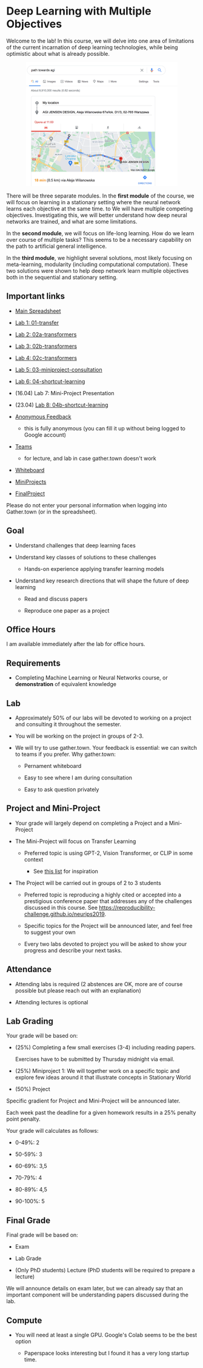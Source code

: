 # Deep Learning with Multiple Objectives

Welcome to the lab! In this course, we will delve into one area of limitations of the current incarnation of deep learning technologies, while being optimistic about what is already possible.

<center><img width=400 src="labs/lab1/fig/fig2.png"></center>

There will be three separate modules. In the **first module** of the course, we will focus on learning in a stationary setting where the neural network learns each objective at the same time.  to We will have multiple competing objectives. Investigating this, we will better understand how deep neural networks are trained, and what are some limitations.

In the **second module**, we will focus on life-long learning. How do we learn over course of multiple tasks? This seems to be a necessary capability on the path to artificial general intelligence. 

In the **third module**, we highlight several solutions, most likely focusing on meta-learning, modularity (including computational computation). These two solutions were shown to help deep network learn multiple objectives both in the sequential and stationary setting.

## Important links

* [Main Spreadsheet](https://docs.google.com/spreadsheets/d/1tSO1ZlILxmD0LuMFZ3GLyJmtiJgMnJg0okkA43N_9AU/edit?usp=sharing)

* [Lab 1: 01-transfer](https://colab.research.google.com/drive/1y1Jh2JPjCgr6ccvmwk6iN6SaJWv143Qt?usp=sharing )

* [Lab 2: 02a-transformers](https://colab.research.google.com/drive/1qq8_7ycu4_rb4GS-BYkfKJlRbA1JVkUH?usp=sharing)

* [Lab 3: 02b-transformers](https://colab.research.google.com/drive/1pvXFV8o-G5Dr4Uwr5xVZSwB-Q7NJGlw6?usp=sharing)

* [Lab 4: 02c-transformers](https://colab.research.google.com/drive/1_RLws7wisxkCDv0Q4mfKVsLQKBFl-j6K?usp=sharing)

* [Lab 5: 03-miniproject-consultation](https://colab.research.google.com/drive/1kuFPkfMlMz9LqVskNoIJW3q1Y9n8Vrnu?usp=sharing)

* [Lab 6: 04-shortcut-learning](https://colab.research.google.com/drive/1rnvNexj9HAyBUwrbX6K5mEgn4dSWHqhr?usp=sharing)

* (16.04) Lab 7: Mini-Project Presentation

* (23.04) [Lab 8: 04b-shortcut-learning]()

* [Anonymous Feedback](https://forms.gle/bP7EymPrknE3MKaT7) 
    - this is fully anonymous (you can fill it up without being logged to Google account)

* [Teams](https://teams.microsoft.com/l/team/19%3a4cbff8c281134f2f8997612796e81415%40thread.tacv2/conversations?groupId=c1c10036-51ad-4303-9d2f-fe9c6b666bb7&tenantId=eb0e26eb-bfbe-47d2-9e90-ebd2426dbceb) 
    - for lecture, and lab in case gather.town doesn't work

* [Whiteboard](https://cocreate-005.gather.town/r/tRrxB4rpgurrpc62y)

* [MiniProjects](https://docs.google.com/document/d/1vuCS-liGXCx7I0oSX4liyTFEUEYZtQszMgaTbg-aJWU/edit?usp=sharing)

* [FinalProject](https://docs.google.com/document/d/1Nql78Gwn-sYrZDVNWjzE6yonjBjDoPx9cjCM8qSv3uA/edit?usp=sharing)

Please do not enter your personal information when logging into Gather.town (or in the spreadsheet).

## Goal

* Understand challenges that deep learning faces

* Understand key classes of solutions to these challenges

    - Hands-on experience applying transfer learning models
 
* Understand key research directions that will shape the future of deep learning

    - Read and discuss papers
    
    - Reproduce one paper as a project 

## Office Hours

I am available immediately after the lab for office hours.

## Requirements

* Completing Machine Learning or Neural Networks course, or **demonstration** of equivalent knowledge

## Lab

* Approximately 50% of our labs will be devoted to working on a project and consulting it throughout the semester. 

* You will be working on the project in groups of 2-3. 

* We will try to use gather.town. Your feedback is essential: we can switch to teams if you prefer. Why gather.town:

    - Pernament whiteboard
    
    - Easy to see where I am during consultation
    
    - Easy to ask question privately
    

## Project and Mini-Project

* Your grade will largely depend on completing a Project and a Mini-Project 

* The Mini-Project will focus on Transfer Learning
    
    * Preferred topic is using GPT-2, Vision Transformer, or CLIP in some context
    
        - See [this list](https://www.reddit.com/r/MachineLearning/comments/ldc6oc/p_list_of_sitesprogramsprojects_that_use_openais/) for inspiration

* The Project will be carried out in groups of 2 to 3 students

    * Preferred topic is reproducing a highly cited or accepted into a prestigious conference paper that addresses any of the challenges
    discussed in this course. See https://reproducibility-challenge.github.io/neurips2019.
    
    * Specific topics for the Project will be announced later, and feel free to suggest your own
    
    * Every two labs devoted to project you will be asked to show your progress and describe your next tasks.


## Attendance

- Attending labs is required (2 abstences are OK, more are of course possible but please reach out with an explanation)

- Attending lectures is optional


## Lab Grading

Your grade will be based on:

- (25%) Completing a few small exercises (3-4) including reading papers. 

    Exercises have to be submitted by Thursday midnight via email.

- (25%) Miniproject 1: We will together work on a specific topic and explore few ideas around it that illustrate concepts in Stationary World

- (50%) Project
    
Specific gradient for Project and Mini-Project will be announced later.

Each week past the deadline for a given homework results in a 25% penalty point penalty.

Your grade will calculates as follows:

* 0-49%: 2

* 50-59%: 3

* 60-69%: 3,5

* 70-79%: 4

* 80-89%: 4,5

* 90-100%: 5

## Final Grade

Final grade will be based on:

- Exam

- Lab Grade

- (Only PhD students) Lecture (PhD students will be required to prepare a lecture)

We will announce details on exam later, but we can already say that an important component will be understanding papers
discussed during the lab.

## Compute

* You will need at least a single GPU. Google's Colab seems to be the best option

  - Paperspace looks interesting but I found it has a very long startup time.

